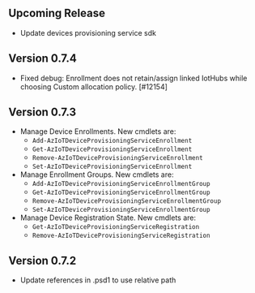 <!--
    Please leave this section at the top of the change log.

    Changes for the upcoming release should go under the section titled "Upcoming Release", and should adhere to the following format:

    ## Upcoming Release
    * Overview of change #1
        - Additional information about change #1
    * Overview of change #2
        - Additional information about change #2
        - Additional information about change #2
    * Overview of change #3
    * Overview of change #4
        - Additional information about change #4

    ## YYYY.MM.DD - Version X.Y.Z (Previous Release)
    * Overview of change #1
        - Additional information about change #1
-->
## Upcoming Release
* Update devices provisioning service sdk

## Version 0.7.4
* Fixed debug: Enrollment does not retain/assign linked IotHubs while choosing Custom allocation policy. [#12154]

## Version 0.7.3
* Manage Device Enrollments. New cmdlets are:
    - `Add-AzIoTDeviceProvisioningServiceEnrollment`
    - `Get-AzIoTDeviceProvisioningServiceEnrollment`
    - `Remove-AzIoTDeviceProvisioningServiceEnrollment`
    - `Set-AzIoTDeviceProvisioningServiceEnrollment`
* Manage Enrollment Groups. New cmdlets are:
    - `Add-AzIoTDeviceProvisioningServiceEnrollmentGroup`
    - `Get-AzIoTDeviceProvisioningServiceEnrollmentGroup`
    - `Remove-AzIoTDeviceProvisioningServiceEnrollmentGroup`
    - `Set-AzIoTDeviceProvisioningServiceEnrollmentGroup`
* Manage Device Registration State. New cmdlets are:
    - `Get-AzIoTDeviceProvisioningServiceRegistration`
    - `Remove-AzIoTDeviceProvisioningServiceRegistration`
## Version 0.7.2
* Update references in .psd1 to use relative path
